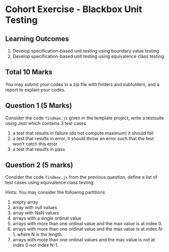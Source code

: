 # Cohort Exercise - Blackbox Unit Testing


## Learning Outcomes

1. Develop specification-based unit testing using boundary value testing
1. Develop specification-based unit testing using equivalence class testing

## Total 10 Marks

You may submit your codes in a zip file with folders and subfolders, and a report to explain your codes. 

## Question 1 (5 Marks)

Consider the code `findmax.js` given in the template project, write a testsuite using Jest which contains 3 test cases.
1. a test that results in failure (do not compute maximum) it should fail
1. a test that results in error, it should throw an error such that the test won't catch this error
1. a test that results in pass


## Question 2 (5 marks)

Consider the code `findmax.js` from the previous question, define a list of test cases using equivalence class testing. 

Hints: You may consider the following partitions

1. empty array
1. array with null values
1. array with NaN values
1. arrays with a single ordinal value
1. arrays with more than one ordinal value and the max value is at index 0.
1. arrays with more than one ordinal value and the max value is at index N-1, where N is the length.
1. arrays with more than one ordinal values and the max value is not at index 0 nor index N-1.
